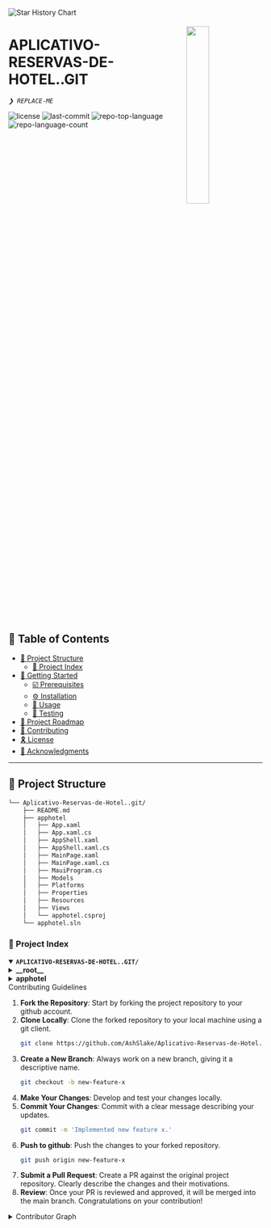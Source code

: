 <img
    alt="Star History Chart"
    src="https://readme-typing-svg.demolab.com?font=&weight=600&size=40&pause=1000&color=FFFFFF&center=true&vCenter=true&random=false&width=435&height=60&lines=APP+HOTEL+C+CHARP"
  />


<div align="left" style="position: relative;">
<img src="https://img.icons8.com/?size=512&id=55494&format=png" align="right" width="30%" style="margin: -20px 0 0 20px;">
<h1>APLICATIVO-RESERVAS-DE-HOTEL..GIT</h1>
<p align="left">
	<em><code>❯ REPLACE-ME</code></em>
</p>
<p align="left">
	<img src="https://img.shields.io/github/license/AshSlake/Aplicativo-Reservas-de-Hotel..git?style=default&logo=opensourceinitiative&logoColor=white&color=09ff00" alt="license">
	<img src="https://img.shields.io/github/last-commit/AshSlake/Aplicativo-Reservas-de-Hotel..git?style=default&logo=git&logoColor=white&color=09ff00" alt="last-commit">
	<img src="https://img.shields.io/github/languages/top/AshSlake/Aplicativo-Reservas-de-Hotel..git?style=default&color=09ff00" alt="repo-top-language">
	<img src="https://img.shields.io/github/languages/count/AshSlake/Aplicativo-Reservas-de-Hotel..git?style=default&color=09ff00" alt="repo-language-count">
</p>
<p align="left"><!-- default option, no dependency badges. -->
</p>
<p align="left">
	<!-- default option, no dependency badges. -->
</p>
</div>
<br clear="right">

## 🔗 Table of Contents


- [📁 Project Structure](#-project-structure)
  - [📂 Project Index](#-project-index)
- [🚀 Getting Started](#-getting-started)
  - [☑️ Prerequisites](#-prerequisites)
  - [⚙️ Installation](#-installation)
  - [🤖 Usage](#🤖-usage)
  - [🧪 Testing](#🧪-testing)
- [📌 Project Roadmap](#-project-roadmap)
- [🔰 Contributing](#-contributing)
- [🎗 License](#-license)
- [🙌 Acknowledgments](#-acknowledgments)

---

## 📁 Project Structure

```sh
└── Aplicativo-Reservas-de-Hotel..git/
    ├── README.md
    ├── apphotel
    │   ├── App.xaml
    │   ├── App.xaml.cs
    │   ├── AppShell.xaml
    │   ├── AppShell.xaml.cs
    │   ├── MainPage.xaml
    │   ├── MainPage.xaml.cs
    │   ├── MauiProgram.cs
    │   ├── Models
    │   ├── Platforms
    │   ├── Properties
    │   ├── Resources
    │   ├── Views
    │   └── apphotel.csproj
    └── apphotel.sln
```


### 📂 Project Index
<details open>
	<summary><b><code>APLICATIVO-RESERVAS-DE-HOTEL..GIT/</code></b></summary>
	<details> <!-- __root__ Submodule -->
		<summary><b>__root__</b></summary>
		<blockquote>
			<table>
			<tr>
				<td><b><a href='https://github.com/AshSlake/Aplicativo-Reservas-de-Hotel..git/blob/master/apphotel.sln'>apphotel.sln</a></b></td>
				<td><code>❯ REPLACE-ME</code></td>
			</tr>
			</table>
		</blockquote>
	</details>
	<details> <!-- apphotel Submodule -->
		<summary><b>apphotel</b></summary>
		<blockquote>
			<table>
			<tr>
				<td><b><a href='https://github.com/AshSlake/Aplicativo-Reservas-de-Hotel..git/blob/master/apphotel/App.xaml'>App.xaml</a></b></td>
				<td><code>❯ REPLACE-ME</code></td>
			</tr>
			<tr>
				<td><b><a href='https://github.com/AshSlake/Aplicativo-Reservas-de-Hotel..git/blob/master/apphotel/AppShell.xaml.cs'>AppShell.xaml.cs</a></b></td>
				<td><code>❯ REPLACE-ME</code></td>
			</tr>
			<tr>
				<td><b><a href='https://github.com/AshSlake/Aplicativo-Reservas-de-Hotel..git/blob/master/apphotel/MainPage.xaml.cs'>MainPage.xaml.cs</a></b></td>
				<td><code>❯ REPLACE-ME</code></td>
			</tr>
			<tr>
				<td><b><a href='https://github.com/AshSlake/Aplicativo-Reservas-de-Hotel..git/blob/master/apphotel/AppShell.xaml'>AppShell.xaml</a></b></td>
				<td><code>❯ REPLACE-ME</code></td>
			</tr>
			<tr>
				<td><b><a href='https://github.com/AshSlake/Aplicativo-Reservas-de-Hotel..git/blob/master/apphotel/App.xaml.cs'>App.xaml.cs</a></b></td>
				<td><code>❯ REPLACE-ME</code></td>
			</tr>
			<tr>
				<td><b><a href='https://github.com/AshSlake/Aplicativo-Reservas-de-Hotel..git/blob/master/apphotel/MauiProgram.cs'>MauiProgram.cs</a></b></td>
				<td><code>❯ REPLACE-ME</code></td>
			</tr>
			<tr>
				<td><b><a href='https://github.com/AshSlake/Aplicativo-Reservas-de-Hotel..git/blob/master/apphotel/apphotel.csproj'>apphotel.csproj</a></b></td>
				<td><code>❯ REPLACE-ME</code></td>
			</tr>
			<tr>
				<td><b><a href='https://github.com/AshSlake/Aplicativo-Reservas-de-Hotel..git/blob/master/apphotel/MainPage.xaml'>MainPage.xaml</a></b></td>
				<td><code>❯ REPLACE-ME</code></td>
			</tr>
			</table>
			<details>
				<summary><b>Models</b></summary>
				<blockquote>
					<table>
					<tr>
						<td><b><a href='https://github.com/AshSlake/Aplicativo-Reservas-de-Hotel..git/blob/master/apphotel/Models/Cidades.cs'>Cidades.cs</a></b></td>
						<td><code>❯ REPLACE-ME</code></td>
					</tr>
					<tr>
						<td><b><a href='https://github.com/AshSlake/Aplicativo-Reservas-de-Hotel..git/blob/master/apphotel/Models/Quarto.cs'>Quarto.cs</a></b></td>
						<td><code>❯ REPLACE-ME</code></td>
					</tr>
					</table>
				</blockquote>
			</details>
			<details>
				<summary><b>Resources</b></summary>
				<blockquote>
					<details>
						<summary><b>Raw</b></summary>
						<blockquote>
							<table>
							<tr>
								<td><b><a href='https://github.com/AshSlake/Aplicativo-Reservas-de-Hotel..git/blob/master/apphotel/Resources/Raw/AboutAssets.txt'>AboutAssets.txt</a></b></td>
								<td><code>❯ REPLACE-ME</code></td>
							</tr>
							</table>
						</blockquote>
					</details>
					<details>
						<summary><b>Styles</b></summary>
						<blockquote>
							<table>
							<tr>
								<td><b><a href='https://github.com/AshSlake/Aplicativo-Reservas-de-Hotel..git/blob/master/apphotel/Resources/Styles/Styles.xaml'>Styles.xaml</a></b></td>
								<td><code>❯ REPLACE-ME</code></td>
							</tr>
							<tr>
								<td><b><a href='https://github.com/AshSlake/Aplicativo-Reservas-de-Hotel..git/blob/master/apphotel/Resources/Styles/Colors.xaml'>Colors.xaml</a></b></td>
								<td><code>❯ REPLACE-ME</code></td>
							</tr>
							</table>
						</blockquote>
					</details>
					<details>
						<summary><b>Fonts</b></summary>
						<blockquote>
							<table>
							<tr>
								<td><b><a href='https://github.com/AshSlake/Aplicativo-Reservas-de-Hotel..git/blob/master/apphotel/Resources/Fonts/OpenSans-Regular.ttf'>OpenSans-Regular.ttf</a></b></td>
								<td><code>❯ REPLACE-ME</code></td>
							</tr>
							<tr>
								<td><b><a href='https://github.com/AshSlake/Aplicativo-Reservas-de-Hotel..git/blob/master/apphotel/Resources/Fonts/Kalam-Regular.ttf'>Kalam-Regular.ttf</a></b></td>
								<td><code>❯ REPLACE-ME</code></td>
							</tr>
							<tr>
								<td><b><a href='https://github.com/AshSlake/Aplicativo-Reservas-de-Hotel..git/blob/master/apphotel/Resources/Fonts/Kalam-Bold.ttf'>Kalam-Bold.ttf</a></b></td>
								<td><code>❯ REPLACE-ME</code></td>
							</tr>
							<tr>
								<td><b><a href='https://github.com/AshSlake/Aplicativo-Reservas-de-Hotel..git/blob/master/apphotel/Resources/Fonts/Kalam-Light.ttf'>Kalam-Light.ttf</a></b></td>
								<td><code>❯ REPLACE-ME</code></td>
							</tr>
							<tr>
								<td><b><a href='https://github.com/AshSlake/Aplicativo-Reservas-de-Hotel..git/blob/master/apphotel/Resources/Fonts/OpenSans-Semibold.ttf'>OpenSans-Semibold.ttf</a></b></td>
								<td><code>❯ REPLACE-ME</code></td>
							</tr>
							</table>
						</blockquote>
					</details>
				</blockquote>
			</details>
			<details>
				<summary><b>Views</b></summary>
				<blockquote>
					<table>
					<tr>
						<td><b><a href='https://github.com/AshSlake/Aplicativo-Reservas-de-Hotel..git/blob/master/apphotel/Views/ContratacaoHospedagem.xaml.cs'>ContratacaoHospedagem.xaml.cs</a></b></td>
						<td><code>❯ REPLACE-ME</code></td>
					</tr>
					<tr>
						<td><b><a href='https://github.com/AshSlake/Aplicativo-Reservas-de-Hotel..git/blob/master/apphotel/Views/SobrePage.xaml.cs'>SobrePage.xaml.cs</a></b></td>
						<td><code>❯ REPLACE-ME</code></td>
					</tr>
					<tr>
						<td><b><a href='https://github.com/AshSlake/Aplicativo-Reservas-de-Hotel..git/blob/master/apphotel/Views/SobrePage.xaml'>SobrePage.xaml</a></b></td>
						<td><code>❯ REPLACE-ME</code></td>
					</tr>
					<tr>
						<td><b><a href='https://github.com/AshSlake/Aplicativo-Reservas-de-Hotel..git/blob/master/apphotel/Views/MainPage.xaml.cs'>MainPage.xaml.cs</a></b></td>
						<td><code>❯ REPLACE-ME</code></td>
					</tr>
					<tr>
						<td><b><a href='https://github.com/AshSlake/Aplicativo-Reservas-de-Hotel..git/blob/master/apphotel/Views/HospedagemContratada.xaml'>HospedagemContratada.xaml</a></b></td>
						<td><code>❯ REPLACE-ME</code></td>
					</tr>
					<tr>
						<td><b><a href='https://github.com/AshSlake/Aplicativo-Reservas-de-Hotel..git/blob/master/apphotel/Views/ContratacaoHospedagem.xaml'>ContratacaoHospedagem.xaml</a></b></td>
						<td><code>❯ REPLACE-ME</code></td>
					</tr>
					<tr>
						<td><b><a href='https://github.com/AshSlake/Aplicativo-Reservas-de-Hotel..git/blob/master/apphotel/Views/HospedagemContratada.xaml.cs'>HospedagemContratada.xaml.cs</a></b></td>
						<td><code>❯ REPLACE-ME</code></td>
					</tr>
					<tr>
						<td><b><a href='https://github.com/AshSlake/Aplicativo-Reservas-de-Hotel..git/blob/master/apphotel/Views/MainPage.xaml'>MainPage.xaml</a></b></td>
						<td><code>❯ REPLACE-ME</code></td>
					</tr>
					</table>
				</blockquote>
			</details>
			<details>
				<summary><b>Platforms</b></summary>
				<blockquote>
					<details>
						<summary><b>Android</b></summary>
						<blockquote>
							<table>
							<tr>
								<td><b><a href='https://github.com/AshSlake/Aplicativo-Reservas-de-Hotel..git/blob/master/apphotel/Platforms/Android/MainActivity.cs'>MainActivity.cs</a></b></td>
								<td><code>❯ REPLACE-ME</code></td>
							</tr>
							<tr>
								<td><b><a href='https://github.com/AshSlake/Aplicativo-Reservas-de-Hotel..git/blob/master/apphotel/Platforms/Android/MainApplication.cs'>MainApplication.cs</a></b></td>
								<td><code>❯ REPLACE-ME</code></td>
							</tr>
							</table>
						</blockquote>
					</details>
					<details>
						<summary><b>Windows</b></summary>
						<blockquote>
							<table>
							<tr>
								<td><b><a href='https://github.com/AshSlake/Aplicativo-Reservas-de-Hotel..git/blob/master/apphotel/Platforms/Windows/Package.appxmanifest'>Package.appxmanifest</a></b></td>
								<td><code>❯ REPLACE-ME</code></td>
							</tr>
							<tr>
								<td><b><a href='https://github.com/AshSlake/Aplicativo-Reservas-de-Hotel..git/blob/master/apphotel/Platforms/Windows/App.xaml'>App.xaml</a></b></td>
								<td><code>❯ REPLACE-ME</code></td>
							</tr>
							<tr>
								<td><b><a href='https://github.com/AshSlake/Aplicativo-Reservas-de-Hotel..git/blob/master/apphotel/Platforms/Windows/app.manifest'>app.manifest</a></b></td>
								<td><code>❯ REPLACE-ME</code></td>
							</tr>
							<tr>
								<td><b><a href='https://github.com/AshSlake/Aplicativo-Reservas-de-Hotel..git/blob/master/apphotel/Platforms/Windows/App.xaml.cs'>App.xaml.cs</a></b></td>
								<td><code>❯ REPLACE-ME</code></td>
							</tr>
							</table>
						</blockquote>
					</details>
					<details>
						<summary><b>iOS</b></summary>
						<blockquote>
							<table>
							<tr>
								<td><b><a href='https://github.com/AshSlake/Aplicativo-Reservas-de-Hotel..git/blob/master/apphotel/Platforms/iOS/AppDelegate.cs'>AppDelegate.cs</a></b></td>
								<td><code>❯ REPLACE-ME</code></td>
							</tr>
							<tr>
								<td><b><a href='https://github.com/AshSlake/Aplicativo-Reservas-de-Hotel..git/blob/master/apphotel/Platforms/iOS/Program.cs'>Program.cs</a></b></td>
								<td><code>❯ REPLACE-ME</code></td>
							</tr>
							<tr>
								<td><b><a href='https://github.com/AshSlake/Aplicativo-Reservas-de-Hotel..git/blob/master/apphotel/Platforms/iOS/Info.plist'>Info.plist</a></b></td>
								<td><code>❯ REPLACE-ME</code></td>
							</tr>
							</table>
							<details>
								<summary><b>Resources</b></summary>
								<blockquote>
									<table>
									<tr>
										<td><b><a href='https://github.com/AshSlake/Aplicativo-Reservas-de-Hotel..git/blob/master/apphotel/Platforms/iOS/Resources/PrivacyInfo.xcprivacy'>PrivacyInfo.xcprivacy</a></b></td>
										<td><code>❯ REPLACE-ME</code></td>
									</tr>
									</table>
								</blockquote>
							</details>
						</blockquote>
					</details>
					<details>
						<summary><b>MacCatalyst</b></summary>
						<blockquote>
							<table>
							<tr>
								<td><b><a href='https://github.com/AshSlake/Aplicativo-Reservas-de-Hotel..git/blob/master/apphotel/Platforms/MacCatalyst/AppDelegate.cs'>AppDelegate.cs</a></b></td>
								<td><code>❯ REPLACE-ME</code></td>
							</tr>
							<tr>
								<td><b><a href='https://github.com/AshSlake/Aplicativo-Reservas-de-Hotel..git/blob/master/apphotel/Platforms/MacCatalyst/Entitlements.plist'>Entitlements.plist</a></b></td>
								<td><code>❯ REPLACE-ME</code></td>
							</tr>
							<tr>
								<td><b><a href='https://github.com/AshSlake/Aplicativo-Reservas-de-Hotel..git/blob/master/apphotel/Platforms/MacCatalyst/Program.cs'>Program.cs</a></b></td>
								<td><code>❯ REPLACE-ME</code></td>
							</tr>
							<tr>
								<td><b><a href='https://github.com/AshSlake/Aplicativo-Reservas-de-Hotel..git/blob/master/apphotel/Platforms/MacCatalyst/Info.plist'>Info.plist</a></b></td>
								<td><code>❯ REPLACE-ME</code></td>
							</tr>
							</table>
						</blockquote>
					</details>
					<details>
						<summary><b>Tizen</b></summary>
						<blockquote>
							<table>
							<tr>
								<td><b><a href='https://github.com/AshSlake/Aplicativo-Reservas-de-Hotel..git/blob/master/apphotel/Platforms/Tizen/Main.cs'>Main.cs</a></b></td>
								<td><code>❯ REPLACE-ME</code></td>
							</tr>
							</table>
						</blockquote>
					</details>
				</blockquote>
			</details>
			<details>
				<summary><b>Properties</b></summary>
				<blockquote>
					<table>
					<tr>
						<td><b><a href='https://github.com/AshSlake/Aplicativo-Reservas-de-Hotel..git/blob/master/apphotel/Properties/launchSettings.json'>launchSettings.json</a></b></td>
						<td><code>❯ REPLACE-ME</code></td>
					</tr>
					</table>
				</blockquote>
			</details>
		</blockquote>
	</details>
</details>


<summary>Contributing Guidelines</summary>

1. **Fork the Repository**: Start by forking the project repository to your github account.
2. **Clone Locally**: Clone the forked repository to your local machine using a git client.
   ```sh
   git clone https://github.com/AshSlake/Aplicativo-Reservas-de-Hotel..git
   ```
3. **Create a New Branch**: Always work on a new branch, giving it a descriptive name.
   ```sh
   git checkout -b new-feature-x
   ```
4. **Make Your Changes**: Develop and test your changes locally.
5. **Commit Your Changes**: Commit with a clear message describing your updates.
   ```sh
   git commit -m 'Implemented new feature x.'
   ```
6. **Push to github**: Push the changes to your forked repository.
   ```sh
   git push origin new-feature-x
   ```
7. **Submit a Pull Request**: Create a PR against the original project repository. Clearly describe the changes and their motivations.
8. **Review**: Once your PR is reviewed and approved, it will be merged into the main branch. Congratulations on your contribution!
</details>

<details closed>
<summary>Contributor Graph</summary>
<br>
<p align="left">
   <a href="https://github.com{/AshSlake/Aplicativo-Reservas-de-Hotel..git/}graphs/contributors">
      <img src="https://contrib.rocks/image?repo=AshSlake/Aplicativo-Reservas-de-Hotel..git">
   </a>
</p>
</details>


